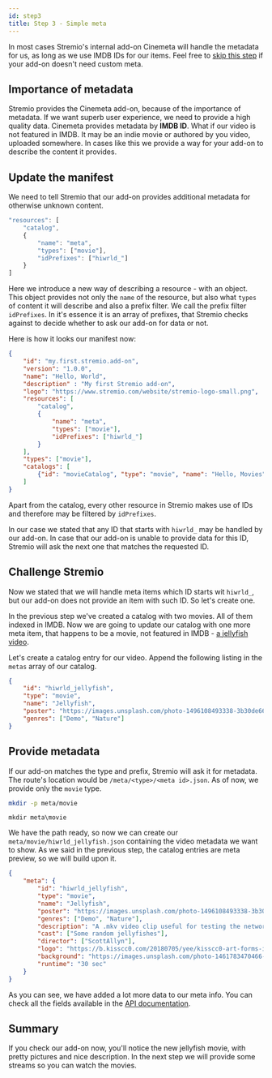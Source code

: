 ```yaml
---
id: step3
title: Step 3 - Simple meta
---
```


In most cases Stremio's internal add-on Cinemeta will handle the metadata for us, as long as we use IMDB IDs for our items. Feel free to [skip this step](./step4) if your add-on doesn't need custom meta.

Importance of metadata
---

Stremio provides the Cinemeta add-on, because of the importance of metadata. If we want superb user experience, we need to provide a high quality data. Cinemeta provides metadata by **IMDB ID**. What if our video is not featured in IMDB. It may be an indie movie or authored by you video, uploaded somewhere. In cases like this we provide a way for your add-on to describe the content it provides.

Update the manifest
---

We need to tell Stremio that our add-on provides additional metadata for otherwise unknown content.

```JavaScript
"resources": [
    "catalog",
    {
        "name": "meta",
        "types": ["movie"],
        "idPrefixes": ["hiwrld_"]
    }
]
```

Here we introduce a new way of describing a resource - with an object. This object provides not only the `name` of the resource, but also what `types` of content it will describe and also a prefix filter. We call the prefix filter `idPrefixes`. In it's essence it is an array of prefixes, that Stremio checks against to decide whether to ask our add-on for data or not.

Here is how it looks our manifest now:

```json
{
    "id": "my.first.stremio.add-on",
    "version": "1.0.0",
    "name": "Hello, World",
    "description" : "My first Stremio add-on",
    "logo": "https://www.stremio.com/website/stremio-logo-small.png",
    "resources": [
        "catalog",
        {
            "name": "meta",
            "types": ["movie"],
            "idPrefixes": ["hiwrld_"]
        }
    ],
    "types": ["movie"],
    "catalogs": [
        {"id": "movieCatalog", "type": "movie", "name": "Hello, Movies"}
    ]
}
```

Apart from the catalog, every other resource in Stremio makes use of IDs and therefore may be filtered by `idPrefixes`.

In our case we stated that any ID that starts with `hiwrld_` may be handled by our add-on. In case that our add-on is unable to provide data for this ID, Stremio will ask the next one that matches the requested ID.

Challenge Stremio
---

Now we stated that we will handle meta items which ID starts wit `hiwrld_`, but our add-on does not provide an item with such ID. So let's create one.

In the previous step we've created a catalog with two movies. All of them indexed in IMDB. Now we are going to update our catalog with one more meta item, that happens to be a movie, not featured in IMDB - [a jellyfish video](http://jell.yfish.us/).

Let's create a catalog entry for our video. Append the following listing in the `metas` array of our catalog.

```json
{
    "id": "hiwrld_jellyfish",
    "type": "movie",
    "name": "Jellyfish",
    "poster": "https://images.unsplash.com/photo-1496108493338-3b30de66f9be",
    "genres": ["Demo", "Nature"]
}
```

Provide metadata
---

If our add-on matches the type and prefix, Stremio will ask it for metadata. The route's location would be `/meta/<type>/<meta id>.json`. As of now, we provide only the `movie` type.

<!--DOCUSAURUS_CODE_TABS-->
<!--bash-->
```bash
mkdir -p meta/movie
```
<!--cmd-->
```batch
mkdir meta\movie
```
<!--END_DOCUSAURUS_CODE_TABS-->

We have the path ready, so now we can create our `meta/movie/hiwrld_jellyfish.json` containing the video metadata we want to show. As we said in the previous step, the catalog entries are meta preview, so we will build upon it.

```json
{
    "meta": {
        "id": "hiwrld_jellyfish",
        "type": "movie",
        "name": "Jellyfish",
        "poster": "https://images.unsplash.com/photo-1496108493338-3b30de66f9be",
        "genres": ["Demo", "Nature"],
        "description": "A .mkv video clip useful for testing the network streaming and playback performance of media streamers & HTPCs.",
        "cast": ["Some random jellyfishes"],
        "director": ["ScottAllyn"],
        "logo": "https://b.kisscc0.com/20180705/yee/kisscc0-art-forms-in-nature-jellyfish-recapitulation-theor-jellyfish-5b3dcabcb00692.802484341530776252721.png",
        "background": "https://images.unsplash.com/photo-1461783470466-185038239ee3",
        "runtime": "30 sec"
    }
}
```

As you can see, we have added a lot more data to our meta info. You can check all the fields available in the [API documentation](meta).

Summary
---

If you check our add-on now, you'll notice the new jellyfish movie, with pretty pictures and nice description. In the next step we will provide some streams so you can watch the movies.
